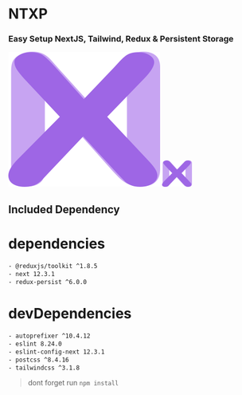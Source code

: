 # NTXP
### Easy Setup NextJS, Tailwind, Redux & Persistent Storage
![ntxp](image.png)
<img src="image.png" alt="drawing" width="60"/>



## Included Dependency

# dependencies
    - @reduxjs/toolkit ^1.8.5
    - next 12.3.1
    - redux-persist ^6.0.0
  
# devDependencies 
    - autoprefixer ^10.4.12
    - eslint 8.24.0
    - eslint-config-next 12.3.1
    - postcss ^8.4.16
    - tailwindcss ^3.1.8


> dont forget run `npm install`

